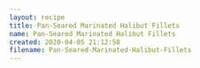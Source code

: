 ```yaml
---
layout: recipe
title: Pan-Seared Marinated Halibut Fillets
name: Pan-Seared Marinated Halibut Fillets
created: 2020-04-05 21:12:58
filename: Pan-Seared-Marinated-Halibut-Fillets
---
```


